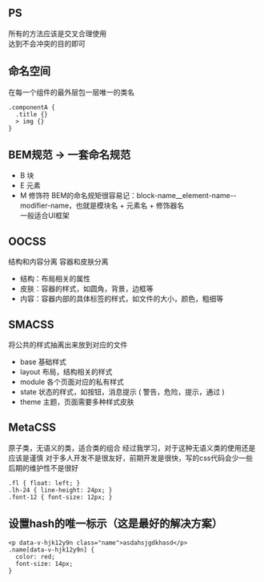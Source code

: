 
## PS
所有的方法应该是交叉合理使用  
达到不会冲突的目的即可

## 命名空间
在每一个组件的最外层包一层唯一的类名
```
.componentA {
  .title {}
  > img {}
}
```

## BEM规范 -> 一套命名规范
- B 块
- E 元素
- M 修饰符
BEM的命名规矩很容易记：block-name__element-name--modifier-name，也就是模块名 + 元素名 + 修饰器名  
一般适合UI框架

## OOCSS
结构和内容分离 容器和皮肤分离
- 结构：布局相关的属性
- 皮肤：容器的样式，如圆角，背景，边框等
- 内容：容器内部的具体标签的样式，如文件的大小，颜色，粗细等

## SMACSS
将公共的样式抽离出来放到对应的文件
- base 基础样式
- layout 布局，结构相关的样式
- module 各个页面对应的私有样式
- state 状态的样式，如按钮，消息提示 ( 警告，危险，提示，通过 )
- theme 主题，页面需要多种样式皮肤

## MetaCSS
原子类，无语义的类，适合类的组合
经过我学习，对于这种无语义类的使用还是应该是谨慎
对于多人开发不是很友好，前期开发是很快，写的css代码会少一些
后期的维护性不是很好
```
.fl { float: left; }
.lh-24 { line-height: 24px; }
.font-12 { font-size: 12px; }
```

## 设置hash的唯一标示（这是最好的解决方案）
```
<p data-v-hjk12y9n class="name">asdahsjgdkhasd</p>
.name[data-v-hjk12y9n] {
  color: red;
  font-size: 14px;
}
```